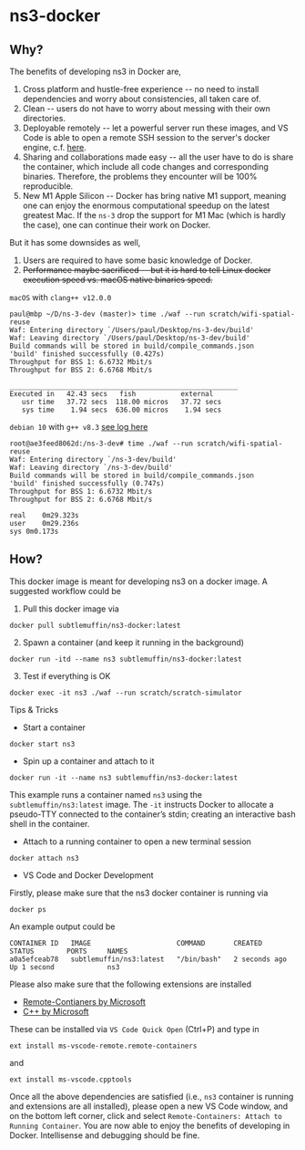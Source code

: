 # ns3-docker

## Why?

The benefits of developing ns3 in Docker are,

1. Cross platform and hustle-free experience -- no need to install dependencies and worry about consistencies, all taken care of.
2. Clean -- users do not have to worry about messing with their own directories.
3. Deployable remotely -- let a powerful server run these images, and VS Code is able to open a remote SSH session to the server's docker engine, c.f. [here](https://code.visualstudio.com/docs/containers/ssh).
4. Sharing and collaborations made easy -- all the user have to do is share the container, which include all code changes and corresponding binaries. Therefore, the problems they encounter will be 100% reproducible.
5. New M1 Apple Silicon -- Docker has bring native M1 support, meaning one can enjoy the enormous computational speedup on the latest greatest Mac. If the `ns-3` drop the support for M1 Mac (which is hardly the case), one can continue their work on Docker.

But it has some downsides as well,

1. Users are required to have some basic knowledge of Docker.
2. ~~Performance maybe sacrificed -- but it is hard to tell Linux docker execution speed vs. macOS native binaries speed.~~


`macOS` with `clang++ v12.0.0`
```shell
paul@mbp ~/D/ns-3-dev (master)> time ./waf --run scratch/wifi-spatial-reuse
Waf: Entering directory `/Users/paul/Desktop/ns-3-dev/build'
Waf: Leaving directory `/Users/paul/Desktop/ns-3-dev/build'
Build commands will be stored in build/compile_commands.json
'build' finished successfully (0.427s)
Throughput for BSS 1: 6.6732 Mbit/s
Throughput for BSS 2: 6.6768 Mbit/s

________________________________________________________
Executed in   42.43 secs   fish           external
   usr time   37.72 secs  118.00 micros   37.72 secs
   sys time    1.94 secs  636.00 micros    1.94 secs
```

`debian 10` with `g++ v8.3` [see log here](https://hub.docker.com/repository/docker/subtlemuffin/ns3-docker/builds/53cf4cf3-c6a6-4458-ba0a-b533ebfc26a0)
```shell
root@ae3feed8062d:/ns-3-dev# time ./waf --run scratch/wifi-spatial-reuse
Waf: Entering directory `/ns-3-dev/build'
Waf: Leaving directory `/ns-3-dev/build'
Build commands will be stored in build/compile_commands.json
'build' finished successfully (0.747s)
Throughput for BSS 1: 6.6732 Mbit/s
Throughput for BSS 2: 6.6768 Mbit/s

real	0m29.323s
user	0m29.236s
sys	0m0.173s
```


## How?

This docker image is meant for developing ns3 on a docker image. A suggested workflow could be

1. Pull this docker image via
```shell
docker pull subtlemuffin/ns3-docker:latest
```

2. Spawn a container (and keep it running in the background)
```
docker run -itd --name ns3 subtlemuffin/ns3-docker:latest
```

3. Test if everything is OK
```shell
docker exec -it ns3 ./waf --run scratch/scratch-simulator
```


Tips & Tricks

* Start a container
```shell
docker start ns3
```

* Spin up a container and attach to it
```shell
docker run -it --name ns3 subtlemuffin/ns3-docker:latest
```

This example runs a container named `ns3` using the `subtlemuffin/ns3:latest` image. The `-it` instructs Docker to allocate a pseudo-TTY connected to the container’s stdin; creating an interactive bash shell in the container.

* Attach to a running container to open a new terminal session
```shell
docker attach ns3
```


* VS Code and Docker Development

Firstly, please make sure that the ns3 docker container is running via
```shell
docker ps
```

An example output could be
```
CONTAINER ID   IMAGE                     COMMAND       CREATED         STATUS        PORTS     NAMES
a0a5efceab78   subtlemuffin/ns3:latest   "/bin/bash"   2 seconds ago   Up 1 second             ns3
```

Please also make sure that the following extensions are installed

* [Remote-Contianers by Microsoft](https://marketplace.visualstudio.com/items?itemName=ms-vscode-remote.remote-containers)
* [C++ by Microsoft](https://marketplace.visualstudio.com/items?itemName=ms-vscode.cpptools)


These can be installed via `VS Code Quick Open` (<key>Ctrl</key>+<key>P</key>) and type in
```
ext install ms-vscode-remote.remote-containers
```
and
```
ext install ms-vscode.cpptools
```

Once all the above dependencies are satisfied (i.e., `ns3` container is running and extensions are all installed), please open a new VS Code window, and on the bottom left corner, click and select `Remote-Containers: Attach to Running Container`. You are now able to enjoy the benefits of developing in Docker. Intellisense and debugging should be fine.

